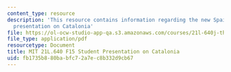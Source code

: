 ```yaml
---
content_type: resource
description: 'This resource contains information regarding the new Spain: Student
  presentation on Catalonia'
file: https://ol-ocw-studio-app-qa.s3.amazonaws.com/courses/21l-640j-the-new-spain-1977-present-fall-2015/fb1735b880babfc72a7ec8b332d9cb67_MIT21L_640JF15_PresCata.pdf
file_type: application/pdf
resourcetype: Document
title: MIT 21L.640 F15 Student Presentation on Catalonia
uid: fb1735b8-80ba-bfc7-2a7e-c8b332d9cb67
---
```

